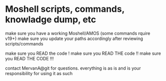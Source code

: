 # Moshell scripts, commands, knowladge dump, etc

make sure you have a working Moshell/AMOS (some commands rquire v19+)
make sure you update your paths accordingly after reviewing scripts/commands

make sure you READ the code !
make sure you READ THE code !!
make sure you READ THE CODE !!!

contact MervanA@git for questions.
everything is as is and is your responsibility for using it as such

